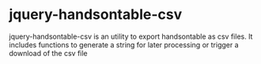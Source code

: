 jquery-handsontable-csv
=======================

jquery-handsontable-csv is an utility to export handsontable as csv files. It includes functions to generate a string for later processing or trigger a download of the csv file
